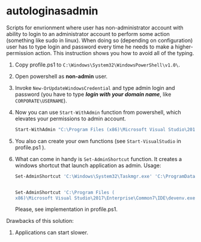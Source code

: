 # autologinasadmin

Scripts for envrionment where user has non-administrator account with ability to login to an administrator account to perform some action (something like sudo in linux). When doing so (depending on configuration) user has to type login and password every time he needs to make a higher-permission action. This instruction shows you how to avoid all of the typing.

1. Copy profile.ps1 to ```C:\Windows\System32\WindowsPowerShell\v1.0\```.

2. Open powershell as **non-admin** user.

3. Invoke ```New-OrUpdateWindowsCredential``` and type admin login and password (you have to type ***login with your domain name***, like `CORPORATE\USERNAME`).

4. Now you can use ```Start-WithAdmin``` function from powershell, which elevates your permissions to admin account.

    ```powershell
    Start-WithAdmin "C:\Program Files (x86)\Microsoft Visual Studio\2017\Enterprise\Common7\IDE\devenv.exe"
    ```

5. You also can create your own functions (see ```Start-VisualStudio``` in profile.ps1 ).

6. What can come in handy is ```Set-AdminShortcut``` function. It creates a windows shortcut that launch application as admin. Usage:

    ```powershell
    Set-AdminShortcut 'C:\Windows\System32\Taskmgr.exe' 'C:\ProgramData\Microsoft\Windows\Start Menu\Programs\System Tools\Task Manager.lnk'


    Set-AdminShortcut 'C:\Program Files (
    x86)\Microsoft Visual Studio\2017\Enterprise\Common7\IDE\devenv.exe' 'PATH-TO-USER\Desktop\Visual Studio 2017.lnk' 'Start-VisualStudio'
    ```

    Please, see implementation in profile.ps1.

Drawbacks of this solution:

1. Applications can start slower.